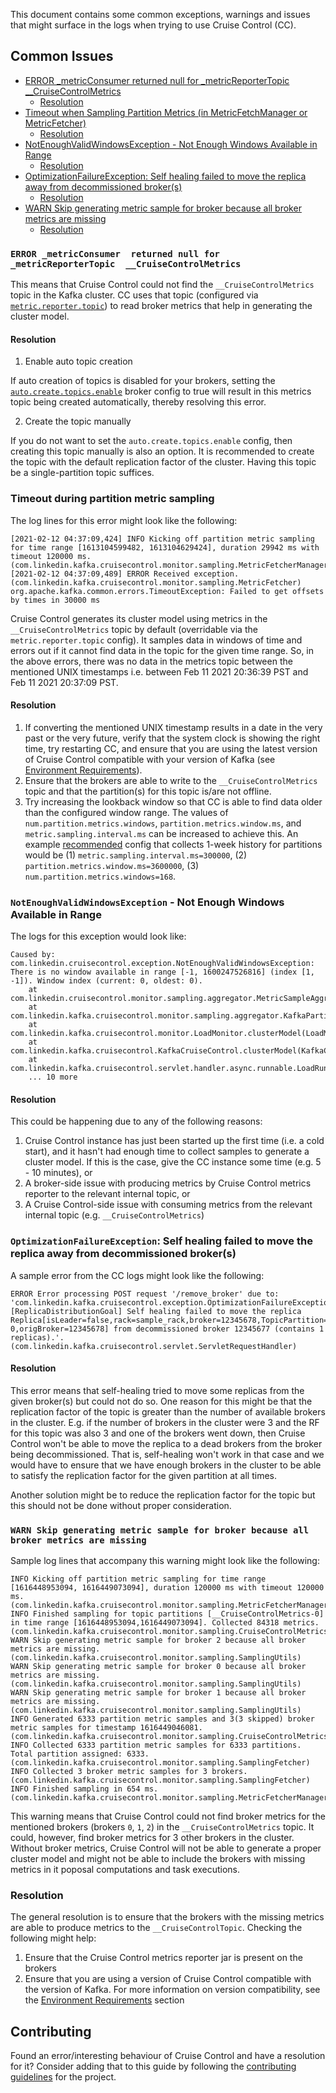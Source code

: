 
This document contains some common exceptions, warnings and issues that might surface in the logs when trying to use Cruise Control (CC).

## Common Issues

- [ERROR _metricConsumer  returned null for _metricReporterTopic  __CruiseControlMetrics](#error-_metricconsumer-returned-null-for-_metricreportertopic-__cruisecontrolmetrics)
  - [Resolution](#resolution)
- [Timeout when Sampling Partition Metrics (in MetricFetchManager or MetricFetcher)](#timeout-during-partition-metric-sampling)
  - [Resolution](#resolution-1)
- [NotEnoughValidWindowsException - Not Enough Windows Available in Range](#notenoughvalidwindowsexception---not-enough-windows-available-in-range)
  - [Resolution](#resolution-2)
- [OptimizationFailureException: Self healing failed to move the replica away from decommissioned broker(s)](#optimizationfailureexception:-self-healing-failed-to-move-the-replica-away-from-decommissioned-broker(s))
  - [Resolution](#resolution-3)
- [WARN Skip generating metric sample for broker because all broker metrics are missing](#warn-skip-generating-metric-sample-for-broker-because-all-broker-metrics-are-missing)
  - [Resolution](#resolution-4)

### `ERROR _metricConsumer  returned null for _metricReporterTopic  __CruiseControlMetrics`

This means that Cruise Control could not find the `__CruiseControlMetrics` topic in the Kafka cluster. CC uses that topic (configured via [`metric.reporter.topic`](https://github.com/linkedin/cruise-control/blob/migrate_to_kafka_2_4/config/cruisecontrol.properties#L50)) to read broker metrics that help in generating the cluster model.

#### Resolution

1. Enable auto topic creation

 If auto creation of topics is disabled for your brokers, setting the [`auto.create.topics.enable`](https://kafka.apache.org/documentation/#brokerconfigs_auto.create.topics.enable) broker config to true will result in this metrics topic being created automatically, thereby resolving this error.

2. Create the topic manually

 If you do not want to set the `auto.create.topics.enable` config, then creating this topic manually is also an option. It is recommended to create the topic with the default replication factor of the cluster. Having this topic be a single-partition topic suffices.
 
### Timeout during partition metric sampling

The log lines for this error might look like the following:
```
[2021-02-12 04:37:09,424] INFO Kicking off partition metric sampling for time range [1613104599482, 1613104629424], duration 29942 ms with timeout 120000 ms. (com.linkedin.kafka.cruisecontrol.monitor.sampling.MetricFetcherManager)
[2021-02-12 04:37:09,489] ERROR Received exception. (com.linkedin.kafka.cruisecontrol.monitor.sampling.MetricFetcher)
org.apache.kafka.common.errors.TimeoutException: Failed to get offsets by times in 30000 ms
```

Cruise Control generates its cluster model using metrics in the `__CruiseControlMetrics` topic by default (overridable via the `metric.reporter.topic` config). It samples data in windows of time and errors out if it cannot find data in the topic for the given time range. So, in the above errors, there was no data in the metrics topic between the mentioned UNIX timestamps i.e. between Feb 11 2021 20:36:39 PST and Feb 11 2021 20:37:09 PST.

#### Resolution

1. If converting the mentioned UNIX timestamp results in a date in the very past or the very future, verify that the system clock is showing the right time, try restarting CC, and ensure that you are using the latest version of Cruise Control compatible with your version of Kafka (see [Environment Requirements](https://github.com/linkedin/cruise-control#environment-requirements)).
2. Ensure that the brokers are able to write to the `__CruiseControlMetrics` topic and that the partition(s) for this topic is/are not offline.
3. Try increasing the lookback window so that CC is able to find data older than the configured window range. The values of `num.partition.metrics.windows`, `partition.metrics.window.ms`, and `metric.sampling.interval.ms` can be increased to achieve this. An example [recommended](https://github.com/linkedin/cruise-control/issues/1472#issuecomment-783813331) config that collects 1-week history for partitions would be (1) `metric.sampling.interval.ms=300000`, (2) `partition.metrics.window.ms=3600000`, (3) `num.partition.metrics.windows=168`.

### `NotEnoughValidWindowsException` - Not Enough Windows Available in Range

The logs for this exception would look like:
```
Caused by: com.linkedin.cruisecontrol.exception.NotEnoughValidWindowsException: There is no window available in range [-1, 1600247526816] (index [1, -1]). Window index (current: 0, oldest: 0).
    at com.linkedin.cruisecontrol.monitor.sampling.aggregator.MetricSampleAggregator.aggregate(MetricSampleAggregator.java:202)
    at com.linkedin.kafka.cruisecontrol.monitor.sampling.aggregator.KafkaPartitionMetricSampleAggregator.aggregate(KafkaPartitionMetricSampleAggregator.java:151)
    at com.linkedin.kafka.cruisecontrol.monitor.LoadMonitor.clusterModel(LoadMonitor.java:541)
    at com.linkedin.kafka.cruisecontrol.KafkaCruiseControl.clusterModel(KafkaCruiseControl.java:326)
    at com.linkedin.kafka.cruisecontrol.servlet.handler.async.runnable.LoadRunnable.clusterModel(LoadRunnable.java:99)
    ... 10 more
```

#### Resolution

This could be happening due to any of the following reasons:

1. Cruise Control instance has just been started up the first time (i.e. a cold start), and it hasn't had enough time to collect samples to generate a cluster model. If this is the case, give the CC instance some time (e.g. 5 - 10 minutes), or
2. A broker-side issue with producing metrics by Cruise Control metrics reporter to the relevant internal topic, or
3. A Cruise Control-side issue with consuming metrics from the relevant internal topic (e.g. `__CruiseControlMetrics`)

### `OptimizationFailureException`: Self healing failed to move the replica away from decommissioned broker(s)

A sample error from the CC logs might look like the following:
```
ERROR Error processing POST request '/remove_broker' due to: 'com.linkedin.kafka.cruisecontrol.exception.OptimizationFailureException: [ReplicaDistributionGoal] Self healing failed to move the replica Replica[isLeader=false,rack=sample_rack,broker=12345678,TopicPartition=sample_topic-0,origBroker=12345678] from decommissioned broker 12345677 (contains 1 replicas).'. (com.linkedin.kafka.cruisecontrol.servlet.ServletRequestHandler)
```

#### Resolution

This error means that self-healing tried to move some replicas from the given broker(s) but could not do so. One reason for this might be that the replication factor of the topic is greater than the number of available brokers in the cluster. E.g. if the number of brokers in the cluster were 3 and the RF for this topic was also 3 and one of the brokers went down, then Cruise Control won't be able to move the replica to a dead brokers from the broker being decommissioned. That is, self-healing won't work in that case and we would have to ensure that we have enough brokers in the cluster to be able to satisfy the replication factor for the given partition at all times.

Another solution might be to reduce the replication factor for the topic but this should not be done without proper consideration.

### `WARN Skip generating metric sample for broker because all broker metrics are missing`

Sample log lines that accompany this warning might look like the following:
```
INFO Kicking off partition metric sampling for time range [1616448953094, 1616449073094], duration 120000 ms with timeout 120000 ms. (com.linkedin.kafka.cruisecontrol.monitor.sampling.MetricFetcherManager)
INFO Finished sampling for topic partitions [__CruiseControlMetrics-0] in time range [1616448953094,1616449073094]. Collected 84318 metrics. (com.linkedin.kafka.cruisecontrol.monitor.sampling.CruiseControlMetricsReporterSampler)
WARN Skip generating metric sample for broker 2 because all broker metrics are missing. (com.linkedin.kafka.cruisecontrol.monitor.sampling.SamplingUtils)
WARN Skip generating metric sample for broker 0 because all broker metrics are missing. (com.linkedin.kafka.cruisecontrol.monitor.sampling.SamplingUtils)
WARN Skip generating metric sample for broker 1 because all broker metrics are missing. (com.linkedin.kafka.cruisecontrol.monitor.sampling.SamplingUtils)
INFO Generated 6333 partition metric samples and 3(3 skipped) broker metric samples for timestamp 1616449046081. (com.linkedin.kafka.cruisecontrol.monitor.sampling.CruiseControlMetricsProcessor)
INFO Collected 6333 partition metric samples for 6333 partitions. Total partition assigned: 6333. (com.linkedin.kafka.cruisecontrol.monitor.sampling.SamplingFetcher)
INFO Collected 3 broker metric samples for 3 brokers. (com.linkedin.kafka.cruisecontrol.monitor.sampling.SamplingFetcher)
INFO Finished sampling in 654 ms. (com.linkedin.kafka.cruisecontrol.monitor.sampling.MetricFetcherManager)
```

This warning means that Cruise Control could not find broker metrics for the mentioned brokers (brokers `0`, `1`, `2`) in the `__CruiseControlMetrics` topic. It could, however, find broker metrics for 3 other brokers in the cluster. Without broker metrics, Cruise Control will not be able to generate a proper cluster model and might not be able to include the brokers with missing metrics in it poposal computations and task executions.

### Resolution

The general resolution is to ensure that the brokers with the missing metrics are able to produce metrics to the `__CruiseControlTopic`. Checking the following might help:

1. Ensure that the Cruise Control metrics reporter jar is present on the brokers
2. Ensure that you are using a version of Cruise Control compatible with the version of Kafka. For more information on version compatibility, see the [Environment Requirements](https://github.com/linkedin/cruise-control#environment-requirements) section

## Contributing

Found an error/interesting behaviour of Cruise Control and have a resolution for it? Consider adding that to this guide by following the [contributing guidelines](https://github.com/linkedin/cruise-control/blob/migrate_to_kafka_2_4/CONTRIBUTING.md) for the project.

